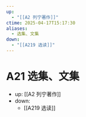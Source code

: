 ```yaml
---
up:
  - "[[A2 列宁著作]]"
ctime: 2025-04-17T15:17:30
aliases:
  - 选集、文集
down:
  - "[[A219 选读]]"
---
```


# A21 选集、文集

- up: [[A2 列宁著作]]
- down:
	- [[A219 选读]]
